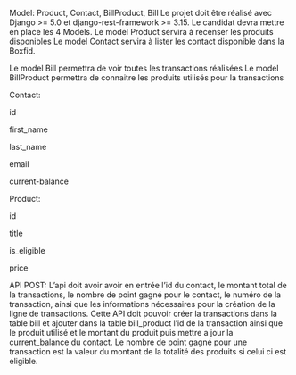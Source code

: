 Model: Product, Contact, BillProduct, Bill
Le projet doit être réalisé avec Django >=  5.0 et django-rest-framework >= 3.15.
Le candidat devra mettre en place les 4 Models.
Le model Product servira à recenser les produits disponibles
Le model Contact servira à lister les contact disponible dans la Boxfid.

Le model Bill permettra de voir toutes les transactions réalisées 
Le model BillProduct permettra de connaitre les produits utilisés pour la transactions 

Contact:

id

first_name

last_name

email

current-balance

Product:

id

title

is_eligible

price

API POST:
L’api doit avoir avoir en entrée l’id du contact, le montant total de la transactions, le nombre de point gagné pour le contact,  le numéro de la transaction, ainsi que les informations nécessaires pour la création de la ligne de transactions.
Cette API doit pouvoir créer la transactions dans la table bill et ajouter dans la table bill_product l’id de la transaction ainsi que le produit utilisé et le montant du produit puis mettre a jour la current_balance du contact. 
Le nombre de point gagné pour une transaction est la valeur du montant de la totalité des produits si celui ci est eligible.   




